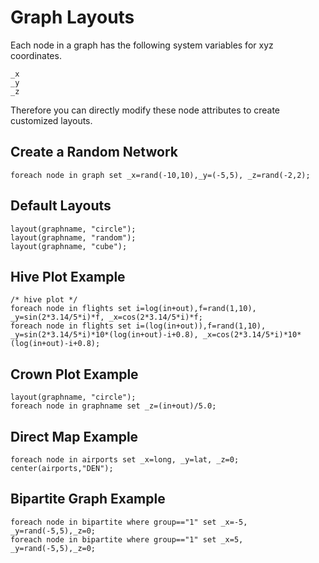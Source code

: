 # Graph Layouts

Each node in a graph has the following system variables for xyz coordinates.

```
_x
_y
_z
```

Therefore you can directly modify these node attributes to create customized layouts.

## Create a Random Network

```
foreach node in graph set _x=rand(-10,10),_y=(-5,5), _z=rand(-2,2);
```

## Default Layouts

```
layout(graphname, "circle");
layout(graphname, "random");
layout(graphname, "cube");
```

## Hive Plot Example

```
/* hive plot */
foreach node in flights set i=log(in+out),f=rand(1,10), _y=sin(2*3.14/5*i)*f, _x=cos(2*3.14/5*i)*f;
foreach node in flights set i=(log(in+out)),f=rand(1,10), _y=sin(2*3.14/5*i)*10*(log(in+out)-i+0.8), _x=cos(2*3.14/5*i)*10*(log(in+out)-i+0.8);
```

## Crown Plot Example

```
layout(graphname, "circle");
foreach node in graphname set _z=(in+out)/5.0;
```

## Direct Map Example

```
foreach node in airports set _x=long, _y=lat, _z=0;
center(airports,"DEN");
```

## Bipartite Graph Example

```
foreach node in bipartite where group=="1" set _x=-5, _y=rand(-5,5),_z=0;
foreach node in bipartite where group=="1" set _x=5, _y=rand(-5,5),_z=0;
```

